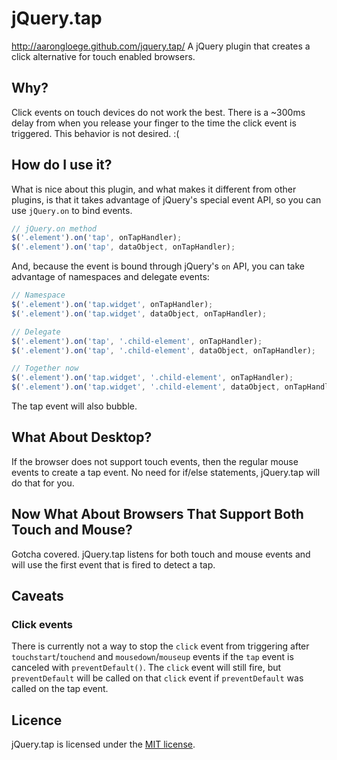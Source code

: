 # jQuery.tap

http://aarongloege.github.com/jquery.tap/
A jQuery plugin that creates a click alternative for touch enabled browsers.

## Why?

Click events on touch devices do not work the best. There is a ~300ms delay from when you release your finger to the time the click event is triggered. This behavior is not desired. :(

## How do I use it?

What is nice about this plugin, and what makes it different from other plugins, is that it takes advantage of jQuery's special event API, so you can use `jQuery.on` to bind events.

```javascript
// jQuery.on method
$('.element').on('tap', onTapHandler);
$('.element').on('tap', dataObject, onTapHandler);
```

And, because the event is bound through jQuery's `on` API, you can take advantage of namespaces and delegate events:

```javascript
// Namespace
$('.element').on('tap.widget', onTapHandler);
$('.element').on('tap.widget', dataObject, onTapHandler);

// Delegate
$('.element').on('tap', '.child-element', onTapHandler);
$('.element').on('tap', '.child-element', dataObject, onTapHandler);

// Together now
$('.element').on('tap.widget', '.child-element', onTapHandler);
$('.element').on('tap.widget', '.child-element', dataObject, onTapHandler);
```

The tap event will also bubble.

## What About Desktop?

If the browser does not support touch events, then the regular mouse events to create a tap event. No need for if/else statements, jQuery.tap will do that for you.

## Now What About Browsers That Support Both Touch and Mouse?

Gotcha covered. jQuery.tap listens for both touch and mouse events and will use the first event that is fired to detect a tap.

## Caveats

### Click events

There is currently not a way to stop the `click` event from triggering after `touchstart`/`touchend` and `mousedown`/`mouseup` events if the `tap` event is canceled with `preventDefault()`. The `click` event will still fire, but `preventDefault` will be called on that `click` event if `preventDefault` was called on the tap event.

## Licence

jQuery.tap is licensed under the [MIT license](http://opensource.org/licenses/mit-license.html).